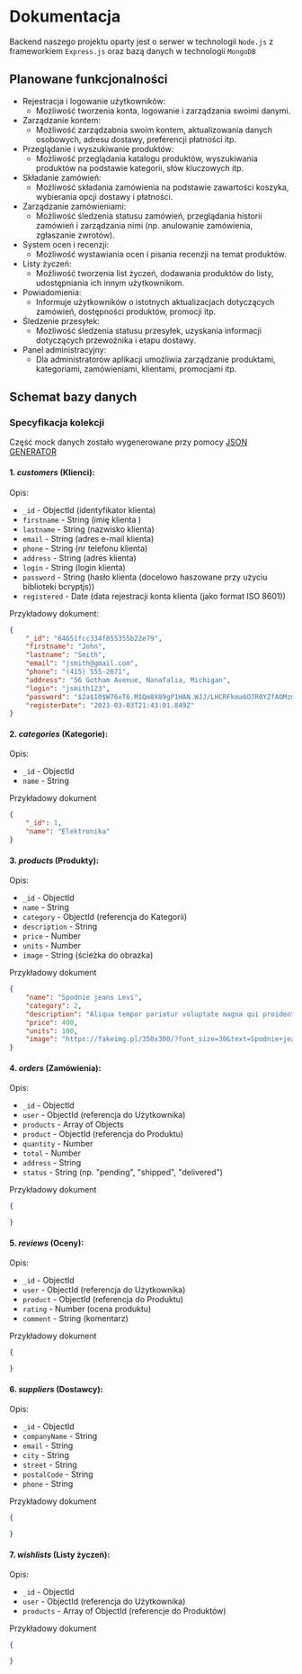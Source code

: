 # Dokumentacja
Backend naszego projektu oparty jest o serwer w technologii `Node.js` z frameworkiem `Express.js` oraz bazą danych w technologii `MongoDB` 

## Planowane funkcjonalności
- Rejestracja i logowanie użytkowników:
    - Możliwość tworzenia konta, logowanie i zarządzania swoimi danymi.
- Zarządzanie kontem:
    - Możliwość zarządzabnia swoim kontem, aktualizowania danych osobowych, adresu dostawy, preferencji płatności itp.
- Przeglądanie i wyszukiwanie produktów:
    - Możliwość przeglądania katalogu produktów, wyszukiwania produktów na podstawie kategorii, słów kluczowych itp.
- Składanie zamówień:
    - Możliwość składania zamówienia na podstawie zawartości koszyka, wybierania opcji dostawy i płatności.
- Zarządzanie zamówieniami:
    - Możliwość śledzenia statusu zamówień, przeglądania historii zamówień i zarządzania nimi (np. anulowanie zamówienia, zgłaszanie zwrotów).
- System ocen i recenzji:
    - Możliwość wystawiania ocen i pisania recenzji na temat produktów.
- Listy życzeń:
    - Możliwość tworzenia list życzeń, dodawania produktów do listy, udostępniania ich innym użytkownikom.
- Powiadomienia:
    - Informuje użytkowników o istotnych aktualizacjach dotyczących zamówień, dostępności produktów, promocji itp.
- Śledzenie przesyłek:
    - Możliwość śledzenia statusu przesyłek, uzyskania informacji dotyczących przewoźnika i etapu dostawy.
- Panel administracyjny:
    - Dla administratorów aplikacji umożliwia zarządzanie produktami, kategoriami, zamówieniami, klientami, promocjami itp.


## Schemat bazy danych
### Specyfikacja kolekcji

Część mock danych zostało wygenerowane przy pomocy [JSON GENERATOR](https://json-generator.com/)

#### 1. ***customers*** (Klienci):

Opis:
- `_id` - ObjectId (identyfikator klienta)
- `firstname` - String (imię klienta )
- `lastname` - String (nazwisko klienta)
- `email` - String (adres e-mail klienta)
- `phone` - String (nr telefonu klienta)
- `address` - String (adres klienta)
- `login` - String (login klienta)
- `password` - String (hasło klienta (docelowo haszowane przy użyciu biblioteki bcryptjs))
- `registered` - Date (data rejestracji konta klienta (jako format ISO 8601))


Przykładowy dokument:

```json
{
    "_id": "64651fcc334f855355b22e79",
    "firstname": "John",
    "lastname": "Smith",
    "email": "jsmith@gmail.com",
    "phone": "(415) 555-2671",
    "address": "56 Gotham Avenue, Nanafalia, Michigan",
    "login": "jsmith123",
    "password": "$2a$10$W76xT6.M1Qm8X89gP1HAN.WJJ/LHCRFkma6O7R0YZfAOMzmZYWqPi",
    "registerDate": "2023-03-03T21:43:01.849Z"
}
```


#### 2. ***categories*** (Kategorie):

Opis:
- `_id` - ObjectId
- `name` - String

Przykładowy dokument
```json
{
    "_id": 1,
    "name": "Elektronika"
}
```
#### 3. ***products*** (Produkty):

Opis:
- `_id` - ObjectId
- `name` - String
- `category` - ObjectId (referencja do Kategorii)
- `description` - String
- `price` - Number
- `units` - Number
- `image` - String (ścieżka do obrazka)

Przykładowy dokument
```json
{
    "name": "Spodnie jeans Levi",
    "category": 2,
    "description": "Aliqua tempor pariatur voluptate magna qui proident commodo ullamco. Exercitation ea aliqua nostrud excepteur cillum.",
    "price": 400,
    "units": 100,
    "image": "https://fakeimg.pl/350x300/?font_size=30&text=Spodnie+jeans+Levi"
}
```

#### 4. ***orders*** (Zamówienia):

Opis:
- `_id` - ObjectId
- `user` - ObjectId (referencja do Użytkownika)
- `products` - Array of Objects
- `product` - ObjectId (referencja do Produktu)
- `quantity` - Number
- `total` - Number
- `address` - String
- `status` - String (np. "pending", "shipped", "delivered")

Przykładowy dokument
```json
{

}
```
#### 5. ***reviews*** (Oceny):

Opis:
- `_id` - ObjectId
- `user` - ObjectId (referencja do Użytkownika)
- `product` - ObjectId (referencja do Produktu)
- `rating` - Number (ocena produktu)
- `comment` - String (komentarz)

Przykładowy dokument
```json
{

}
```
#### 6. ***suppliers*** (Dostawcy):

Opis:
- `_id` - ObjectId
- `companyName` - String
- `email` - String
- `city` - String
- `street` - String
- `postalCode` - String
- `phone` - String

Przykładowy dokument
```json
{

}
```

#### 7. ***wishlists*** (Listy życzeń):

Opis:
- `_id` - ObjectId
- `user` - ObjectId (referencja do Użytkownika)
- `products` - Array of ObjectId (referencje do Produktów)

Przykładowy dokument
```json
{

}
```

